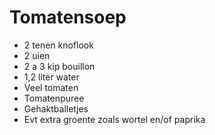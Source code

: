 # Tomatensoep
- 2 tenen knoflook
- 2 uien
- 2 a 3 kip bouillon
- 1,2 liter water
- Veel tomaten
- Tomatenpuree
- Gehaktballetjes
- Evt extra groente zoals wortel en/of paprika

